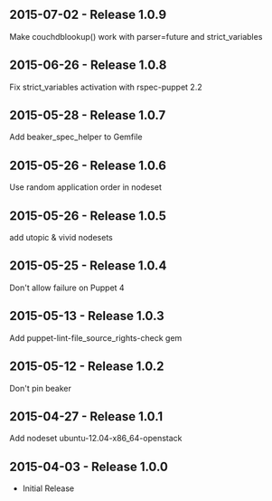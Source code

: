 ## 2015-07-02 - Release 1.0.9

Make couchdblookup() work with parser=future and strict_variables

## 2015-06-26 - Release 1.0.8

Fix strict_variables activation with rspec-puppet 2.2

## 2015-05-28 - Release 1.0.7

Add beaker_spec_helper to Gemfile

## 2015-05-26 - Release 1.0.6

Use random application order in nodeset

## 2015-05-26 - Release 1.0.5

add utopic & vivid nodesets

## 2015-05-25 - Release 1.0.4

Don't allow failure on Puppet 4

## 2015-05-13 - Release 1.0.3

Add puppet-lint-file_source_rights-check gem

## 2015-05-12 - Release 1.0.2

Don't pin beaker

## 2015-04-27 - Release 1.0.1

Add nodeset ubuntu-12.04-x86_64-openstack

## 2015-04-03 - Release 1.0.0

- Initial Release

